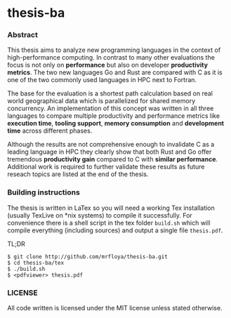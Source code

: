 # thesis-ba

### Abstract

This thesis aims to analyze new programming languages in the context of high-performance computing. In contrast to many other evaluations the focus is not only on **performance** but also on developer **productivity metrics**. The two new languages Go and Rust are compared with C as it is one of the two commonly used languages in HPC next to Fortran.

The base for the evaluation is a shortest path calculation based on real world geographical data which is parallelized for shared memory concurrency. An implementation of this concept was written in all three languages to compare multiple productivity and performance metrics like **execution time**, **tooling support**, **memory consumption** and **development time** across different phases.

Although the results are not comprehensive enough to invalidate C as a leading language in HPC they clearly show that both Rust and Go offer tremendous **productivity gain** compared to C with **similar performance**. Additional work is required to further validate these results as future reseach topics are listed at the end of the thesis.

### Building instructions

The thesis is written in LaTex so you will need a working Tex installation (usually TexLive on *nix systems) to compile it successfully. For convenience there is a shell script in the tex folder `build.sh` which will compile everything (including sources) and output a single file `thesis.pdf`.

TL;DR

    $ git clone http://github.com/mrfloya/thesis-ba.git
    $ cd thesis-ba/tex
    $ ./build.sh
    $ <pdfviewer> thesis.pdf

### LICENSE

All code written is licensed under the MIT license unless stated otherwise.
